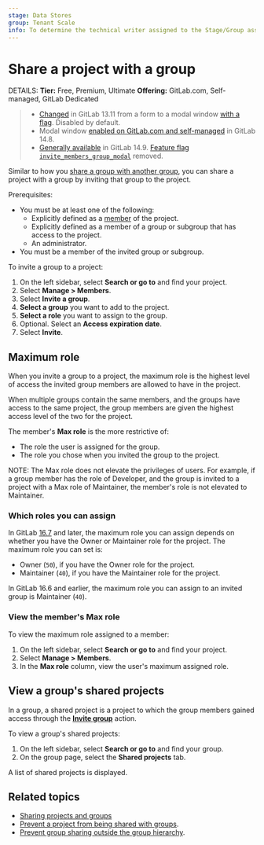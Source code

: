 ```yaml
---
stage: Data Stores
group: Tenant Scale
info: To determine the technical writer assigned to the Stage/Group associated with this page, see https://handbook.gitlab.com/handbook/product/ux/technical-writing/#assignments
---
```


# Share a project with a group

DETAILS:
**Tier:** Free, Premium, Ultimate
**Offering:** GitLab.com, Self-managed, GitLab Dedicated

> - [Changed](https://gitlab.com/gitlab-org/gitlab/-/issues/247208) in GitLab 13.11 from a form to a modal window [with a flag](../../feature_flags.md). Disabled by default.
> - Modal window [enabled on GitLab.com and self-managed](https://gitlab.com/gitlab-org/gitlab/-/issues/247208) in GitLab 14.8.
> - [Generally available](https://gitlab.com/gitlab-org/gitlab/-/issues/352526) in GitLab 14.9. [Feature flag `invite_members_group_modal`](https://gitlab.com/gitlab-org/gitlab/-/issues/352526) removed.

Similar to how you [share a group with another group](../../group/manage.md#share-a-group-with-another-group),
you can share a project with a group by inviting that group to the project.

Prerequisites:

- You must be at least one of the following:
  - Explicitly defined as a [member](index.md) of the project.
  - Explicitly defined as a member of a group or subgroup that has access to the project.
  - An administrator.
- You must be a member of the invited group or subgroup.

To invite a group to a project:

1. On the left sidebar, select **Search or go to** and find your project.
1. Select **Manage > Members**.
1. Select **Invite a group**.
1. **Select a group** you want to add to the project.
1. **Select a role** you want to assign to the group.
1. Optional. Select an **Access expiration date**.
1. Select **Invite**.

## Maximum role

When you invite a group to a project, the maximum role is the highest level of access the invited group members are allowed to have in the project.

When multiple groups contain the same members, and the groups
have access to the same project, the group members are
given the highest access level of the two for the project.

The member's **Max role** is the more restrictive of:

- The role the user is assigned for the group.
- The role you chose when you invited the group to the project.

NOTE:
The Max role does not elevate the privileges of users.
For example, if a group member has the role of Developer, and the group is invited to a project with a Max role of Maintainer, the member's role is not elevated to Maintainer.

### Which roles you can assign

In GitLab [16.7](https://gitlab.com/gitlab-org/gitlab/-/issues/233408) and later, the maximum role you can assign depends on whether you have the Owner or Maintainer role for the project. The maximum role you can set is:

- Owner (`50`), if you have the Owner role for the project.
- Maintainer (`40`), if you have the Maintainer role for the project.

In GitLab 16.6 and earlier, the maximum role you can assign to an invited group is Maintainer (`40`).

### View the member's Max role

To view the maximum role assigned to a member:

1. On the left sidebar, select **Search or go to** and find your project.
1. Select **Manage > Members**.
1. In the **Max role** column, view the user's maximum assigned role.

## View a group's shared projects

In a group, a shared project is a project to which the group members gained access through the [**Invite group**](#share-a-project-with-a-group) action.

To view a group's shared projects:

1. On the left sidebar, select **Search or go to** and find your group.
1. On the group page, select the **Shared projects** tab.

A list of shared projects is displayed.

## Related topics

- [Sharing projects and groups](sharing_projects_groups.md)
- [Prevent a project from being shared with groups](../../group/access_and_permissions.md#prevent-a-project-from-being-shared-with-groups).
- [Prevent group sharing outside the group hierarchy](../../group/access_and_permissions.md#prevent-group-sharing-outside-the-group-hierarchy).
